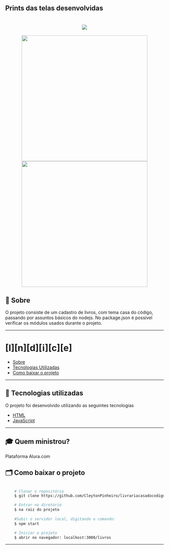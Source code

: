 ## Prints das telas desenvolvidas

<h1 align="center">
    <img src="./src/app/public/print/home.png">
</h1>

<p align="center">
<span>
<img width="400" src="./src/app/public/print/login.png">
<img width="400" src="./src/app/public/print/form.png">
</span>
</p>

## 🔖 Sobre

O projeto consiste de um cadastro de livros, com tema casa do código, passando por assuntos básicos do nodejs.
No package.json é possível verificar os módulos usados durante o projeto.

---

# [I][n][d][i][c][e]

- [Sobre](#-sobre)
- [Tecnologias Utilizadas](#-tecnologias-utilizadas)
- [Como baixar o projeto](#-como-baixar-o-projeto)

---

## 🚀 Tecnologias utilizadas

O projeto foi desenvolvido utilizando as seguintes tecnologias

- [HTML](https://developer.mozilla.org/pt-BR/docs/Web/HTML)
- [JavaScript](https://developer.mozilla.org/pt-BR/docs/Aprender/JavaScript)

---

## 🎓 Quem ministrou?

Plataforma Alura.com


## 🗂 Como baixar o projeto

```bash

    # Clonar o repositório
    $ git clone https://github.com/CleytonPinheiro/livrariacasadocodigo

    # Entrar no diretório
    $ na raiz do projeto
    
    #Subir o servidor local, digitando o comando:
    $ npm start

    # Iniciar o projeto
    $ abrir no navegador: localhost:3000/livros
```

---

